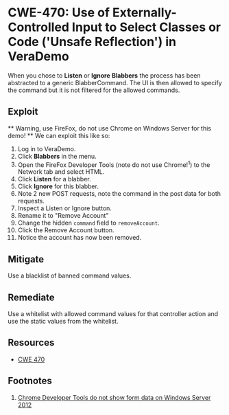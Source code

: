 CWE-470: Use of Externally-Controlled Input to Select Classes or Code ('Unsafe Reflection') in VeraDemo
=======================================================================================================

When you chose to **Listen** or **Ignore** **Blabbers** the process has been abstracted to a generic BlabberCommand.
The UI is then allowed to specify the command but it is not filtered for the allowed commands.


Exploit
-------
** Warning, use FireFox, do not use Chrome on Windows Server for this demo! **
We can exploit this like so:
1. Log in to VeraDemo.
2. Click **Blabbers** in the menu.
3. Open the FireFox Developer Tools (note do not use Chrome!<sup>1</sup>) to the Network tab and select HTML.
4. Click **Listen** for a blabber.
5. Click **Ignore** for this blabber.
6. Note 2 new POST requests, note the command in the post data for both requests.
7. Inspect a Listen or Ignore button.
8. Rename it to "Remove Account"
9. Change the hidden ```command``` field to ```removeAccount```.
10. Click the Remove Account button.
11. Notice the account has now been removed.


Mitigate
--------
Use a blacklist of banned command values.


Remediate
---------
Use a whitelist with allowed command values for that controller action and use the static values from the whitelist.


Resources
---------
* [CWE 470](https://cwe.mitre.org/data/definitions/470.html)

Footnotes
---------
1. [Chrome Developer Tools do not show form data on Windows Server 2012](https://stackoverflow.com/questions/46237449/chrome-developer-tools-do-not-show-form-data-on-windows-server-2012)